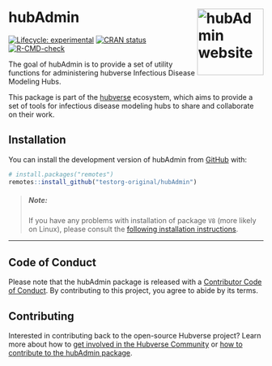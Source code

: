 
<!-- README.md is generated from README.Rmd. Please edit that file -->

# hubAdmin <a href="https://testorg-original.github.io/hubAdmin/"><img src="man/figures/logo.png" align="right" height="131" alt="hubAdmin website" /></a>

<!-- badges: start -->

[![Lifecycle:
experimental](https://img.shields.io/badge/lifecycle-experimental-orange.svg)](https://lifecycle.r-lib.org/articles/stages.html#experimental)
[![CRAN
status](https://www.r-pkg.org/badges/version/hubAdmin)](https://CRAN.R-project.org/package=hubAdmin)
[![R-CMD-check](https://github.com/testorg-original/hubAdmin/actions/workflows/R-CMD-check.yaml/badge.svg)](https://github.com/testorg-original/hubAdmin/actions/workflows/R-CMD-check.yaml)
<!-- badges: end -->

The goal of hubAdmin is to provide a set of utility functions for
administering hubverse Infectious Disease Modeling Hubs.

This package is part of the
[hubverse](https://hubdocs.readthedocs.io/en/latest/) ecosystem, which
aims to provide a set of tools for infectious disease modeling hubs to
share and collaborate on their work.

## Installation

You can install the development version of hubAdmin from
[GitHub](https://github.com/) with:

``` r
# install.packages("remotes")
remotes::install_github("testorg-original/hubAdmin")
```

> ##### **Note:**
>
> If you have any problems with installation of package `V8` (more
> likely on Linux), please consult the [following installation
> instructions](https://github.com/jeroen/V8#installation).

------------------------------------------------------------------------

## Code of Conduct

Please note that the hubAdmin package is released with a [Contributor
Code of Conduct](.github/CODE_OF_CONDUCT.md). By contributing to this
project, you agree to abide by its terms.

## Contributing

Interested in contributing back to the open-source Hubverse project?
Learn more about how to [get involved in the Hubverse
Community](https://hubdocs.readthedocs.io/en/latest/overview/contribute.html)
or [how to contribute to the hubAdmin package](.github/CONTRIBUTING.md).
